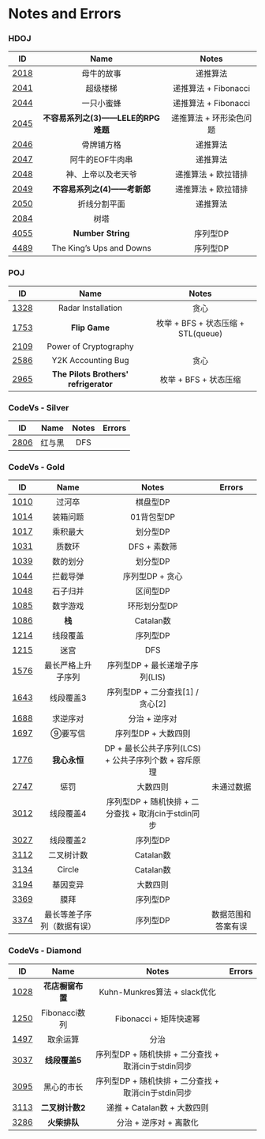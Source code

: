 # Notes and Errors

### HDOJ

|                    ID                    |           Name            |       Notes       |
| :--------------------------------------: | :-----------------------: | :---------------: |
| [2018](http://acm.hdu.edu.cn/showproblem.php?pid=2018) |           母牛的故事           |       递推算法        |
| [2041](http://acm.hdu.edu.cn/showproblem.php?pid=2041) |           超级楼梯            | 递推算法 +  Fibonacci |
| [2044](http://acm.hdu.edu.cn/showproblem.php?pid=2044) |           一只小蜜蜂           | 递推算法 +  Fibonacci |
| [2045](http://acm.hdu.edu.cn/showproblem.php?pid=2045) | **不容易系列之(3)——LELE的RPG难题** |   递推算法 + 环形染色问题   |
| [2046](http://acm.hdu.edu.cn/showproblem.php?pid=2046) |           骨牌铺方格           |       递推算法        |
| [2047](http://acm.hdu.edu.cn/showproblem.php?pid=2047) |         阿牛的EOF牛肉串         |       递推算法        |
| [2048](http://acm.hdu.edu.cn/showproblem.php?pid=2048) |         神、上帝以及老天爷         |    递推算法 + 欧拉错排    |
| [2049](http://acm.hdu.edu.cn/showproblem.php?pid=2049) |    **不容易系列之(4)——考新郎**     |    递推算法 + 欧拉错排    |
| [2050](http://acm.hdu.edu.cn/showproblem.php?pid=2050) |          折线分割平面           |       递推算法        |
| [2084](http://acm.hdu.edu.cn/showproblem.php?pid=2084) |            树塔             |                   |
| [4055](http://acm.hdu.edu.cn/showproblem.php?pid=4055) |     **Number String**     |       序列型DP       |
| [4489](http://acm.hdu.edu.cn/showproblem.php?pid=4489) | The King’s Ups and Downs  |       序列型DP       |

### POJ

|                   ID                   |                 Name                  |            Notes             |
| :------------------------------------: | :-----------------------------------: | :--------------------------: |
| [1328](http://poj.org/problem?id=1328) |          Radar Installation           |              贪心              |
| [1753](http://poj.org/problem?id=1753) |             **Flip Game**             | 枚举 + BFS + 状态压缩 + STL(queue) |
| [2109](http://poj.org/problem?id=2109) |         Power of Cryptography         |                              |
| [2586](http://poj.org/problem?id=2586) |          Y2K Accounting Bug           |              贪心              |
| [2965](http://poj.org/problem?id=2965) | **The Pilots Brothers' refrigerator** |       枚举 + BFS + 状态压缩        |



### CodeVs - Silver

|                   ID                   | Name | Notes | Errors |
| :------------------------------------: | :--: | :---: | :----: |
| [2806](http://codevs.cn/problem/2806/) | 红与黑  |  DFS  |        |

### CodeVs - Gold

|                   ID                   |     Name      |                Notes                 |  Errors   |
| :------------------------------------: | :-----------: | :----------------------------------: | :-------: |
| [1010](http://codevs.cn/problem/1010/) |      过河卒      |                棋盘型DP                 |           |
| [1014](http://codevs.cn/problem/1014/) |     装箱问题      |               01背包型DP                |           |
| [1017](http://codevs.cn/problem/1017/) |     乘积最大      |                划分型DP                 |           |
| [1031](http://codevs.cn/problem/1031/) |      质数环      |              DFS + 素数筛               |           |
| [1039](http://codevs.cn/problem/1039/) |     数的划分      |                划分型DP                 |           |
| [1044](http://codevs.cn/problem/1044/) |     拦截导弹      |              序列型DP + 贪心              |           |
| [1048](http://codevs.cn/problem/1048/) |     石子归并      |                区间型DP                 |           |
| [1085](http://codevs.cn/problem/1085/) |     数字游戏      |               环形划分型DP                |           |
| [1086](http://codevs.cn/problem/1086/) |     **栈**     |               Catalan数               |           |
| [1214](http://codevs.cn/problem/1214/) |     线段覆盖      |                序列型DP                 |           |
| [1215](http://codevs.cn/problem/1215/) |      迷宫       |                 DFS                  |           |
| [1576](http://codevs.cn/problem/1576/) |   最长严格上升子序列   |         序列型DP + 最长递增子序列(LIS)         |           |
| [1643](http://codevs.cn/problem/1643/) |     线段覆盖3     |       序列型DP + 二分查找[1] / 贪心[2]        |           |
| [1688](http://codevs.cn/problem/1688/) |     求逆序对      |               分治 + 逆序对               |           |
| [1697](http://codevs.cn/problem/1697/) |     ⑨要写信      |             序列型DP + 大数四则             |           |
| [1776](http://codevs.cn/problem/1776/) |   **我心永恒**    | DP +  最长公共子序列(LCS) +  公共子序列个数 + 容斥原理 |           |
| [2747](http://codevs.cn/problem/2747/) |      惩罚       |                 大数四则                 |   未通过数据   |
| [3012](http://codevs.cn/problem/3012/) |     线段覆盖4     | 序列型DP + 随机快排 + 二分查找 +  取消cin于stdin同步 |           |
| [3027](http://codevs.cn/problem/3027/) |     线段覆盖2     |                序列型DP                 |           |
| [3112](http://codevs.cn/problem/3112/) |     二叉树计数     |               Catalan数               |           |
| [3134](http://codevs.cn/problem/3134/) |    Circle     |               Catalan数               |           |
| [3194](http://codevs.cn/problem/3194/) |     基因变异      |                 大数四则                 |           |
| [3369](http://codevs.cn/problem/3369/) |      膜拜       |                序列型DP                 |           |
| [3374](http://codevs.cn/problem/3374/) | 最长等差子序列（数据有误） |                序列型DP                 | 数据范围和答案有误 |

### CodeVs - Diamond

|                   ID                   |    Name     |                Notes                 | Errors |
| :------------------------------------: | :---------: | :----------------------------------: | :----: |
| [1028](http://codevs.cn/problem/1028/) | **花店橱窗布置**  |       Kuhn-Munkres算法 + slack优化       |        |
| [1250](http://codevs.cn/problem/1250/) | Fibonacci数列 |          Fibonacci + 矩阵快速幂           |        |
| [1497](http://codevs.cn/problem/1497/) |    取余运算     |                  分治                  |        |
| [3037](http://codevs.cn/problem/3037/) |  **线段覆盖5**  | 序列型DP + 随机快排 + 二分查找 +  取消cin于stdin同步 |        |
| [3095](http://codevs.cn/problem/3095/) |    黑心的市长    | 序列型DP + 随机快排 + 二分查找 +  取消cin于stdin同步 |        |
| [3113](http://codevs.cn/problem/3113/) | **二叉树计数2**  |         递推 + Catalan数 + 大数四则         |        |
| [3286](http://codevs.cn/problem/3286/) |  **火柴排队**   |            分治 + 逆序对 + 离散化            |        |